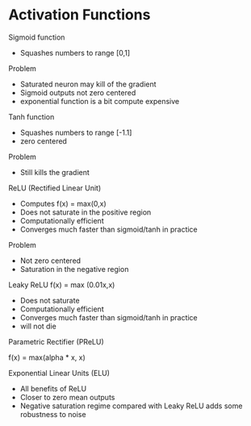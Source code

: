 # Activation Functions

Sigmoid function 
- Squashes numbers to range [0,1]

Problem
- Saturated neuron may kill of the gradient
- Sigmoid outputs not zero centered
- exponential function is a bit compute expensive 


Tanh function 
- Squashes numbers to range [-1.1]
- zero centered


Problem
- Still kills the gradient 


ReLU (Rectified Linear Unit)

- Computes f(x) = max(0,x)
- Does not saturate in the positive region
- Computationally efficient
- Converges much faster than sigmoid/tanh in practice 

Problem

- Not zero centered
- Saturation in the negative region



Leaky ReLU
f(x) = max (0.01x,x)

- Does not saturate
- Computationally efficient
- Converges much faster than sigmoid/tanh in practice 
- will not die 

Parametric Rectifier (PReLU)

f(x) = max(alpha * x, x)


Exponential Linear Units (ELU)

- All benefits of ReLU
- Closer to zero mean outputs 
- Negative saturation regime compared with Leaky ReLU adds some robustness to noise 





